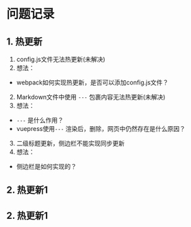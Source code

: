 # 问题记录

## 1. 热更新

1. config.js文件无法热更新(未解决)
  1. 想法：
  - webpack如何实现热更新，是否可以添加config.js文件？
2. Markdown文件中使用 `---` 包裹内容无法热更新(未解决)
  1. 想法：
  - `---` 是什么作用？
  - vuepress使用`---` 渲染后，删除，网页中仍然存在是什么原因？
3. 二级标题更新，侧边栏不能实现同步更新
  1. 想法：
  - 侧边栏是如何实现的？
## 2. 热更新1
## 2. 热更新1